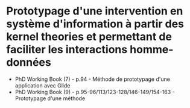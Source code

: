 # Prototypage d'une intervention en système d'information à partir des kernel theories et permettant de faciliter les interactions homme-données

- PhD Working Book (7) - p.94 - Méthode de prototypage d'une application avec Glide
- PhD Working Book (9) - p.95-96/113/123-128/146-149/154-163 - Prototypage d'une méthode 
